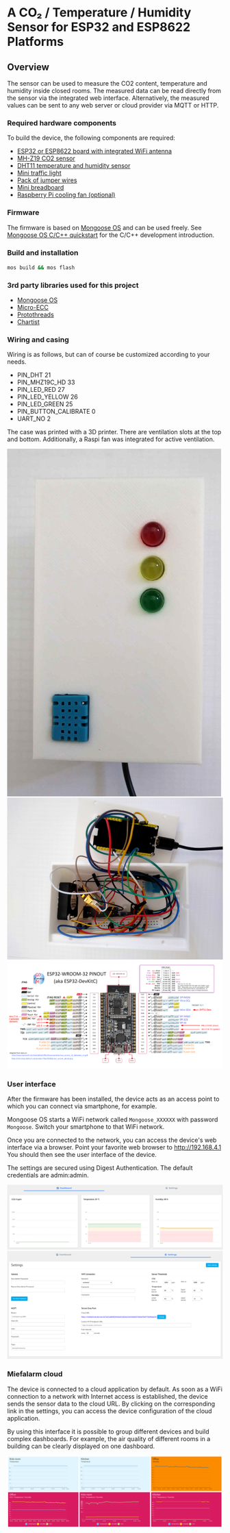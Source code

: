 # A CO₂ / Temperature / Humidity Sensor for ESP32 and ESP8622 Platforms

## Overview

The sensor can be used to measure the CO2 content, temperature and humidity inside closed rooms.
The measured data can be read directly from the sensor via the integrated web interface.
Alternatively, the measured values can be sent to any web server or cloud provider via MQTT or HTTP.

### Required hardware components

To build the device, the following components are required:

- [ESP32 or ESP8622 board with integrated WiFi antenna](https://www.espressif.com/en/products/devkits)
- [MH-Z19 CO2 sensor](https://esphome.io/components/sensor/mhz19.html)
- [DHT11 temperature and humidity sensor](https://www.az-delivery.de/en/products/5-x-dht11-temperatursensor)
- [Mini traffic light](https://www.az-delivery.de/en/products/led-ampel-modul)
- [Pack of jumper wires](https://www.az-delivery.de/en/products/mini-breadboard)
- [Mini breadboard](https://www.az-delivery.de/en/products/mini-breadboard)
- [Raspberry Pi cooling fan (optional)](https://www.az-delivery.de/en/products/aktiver-mini-kuhlventilator)

### Firmware

The firmware is based on [Mongoose OS](https://mongoose-os.com/mos.html) and can be used freely.
See [Mongoose OS C/C++ quickstart](https://mongoose-os.com/docs/mongoose-os/quickstart/develop-in-c.md) for the C/C++ development introduction.

### Build and installation

```bash
mos build && mos flash
```

### 3rd party libraries used for this project

- [Mongoose OS](https://github.com/cesanta/mongoose-os)
- [Micro-ECC](https://github.com/kmackay/micro-ecc)
- [Protothreads](https://github.com/markose/Protothreads)
- [Chartist](https://github.com/gionkunz/chartist-js)
### Wiring and casing

Wiring is as follows, but can of course be customized according to your needs.

- PIN_DHT 21
- PIN_MHZ19C_HD 33
- PIN_LED_RED 27
- PIN_LED_YELLOW 26
- PIN_LED_GREEN 25
- PIN_BUTTON_CALIBRATE 0
- UART_NO 2

The case was printed with a 3D printer.
There are ventilation slots at the top and bottom.
Additionally, a Raspi fan was integrated for active ventilation.

![Case](docs/case.jpg)
![Case inside](docs/wiring.jpg)
![Wiring](docs/wiring.png)
### User interface

After the firmware has been installed, the device acts as an access point to which you can connect via smartphone, for example.

Mongoose OS starts a WiFi network called `Mongoose_XXXXXX` with password `Mongoose`.
Switch your smartphone to that WiFi network.

Once you are connected to the network, you can access the device's web interface via a browser.
Point your favorite web browser to http://192.168.4.1
You should then see the user interface of the device. 

The settings are secured using Digest Authentication.
The default credentials are admin:admin.

![Dashboard](docs/ui_dashboard.png)
![Settings](docs/ui_settings.png)

### Miefalarm cloud

The device is connected to a cloud application by default.
As soon as a WiFi connection to a network with Internet access is established, the device sends the sensor data to the cloud URL.
By clicking on the corresponding link in the settings, you can access the device configuration of the cloud application.

By using this interface it is possible to group different devices and build complex dashboards.
For example, the air quality of different rooms in a building can be clearly displayed on one dashboard.

![Multi-device dashboard](docs/ui_cloud_dashboard.png)
